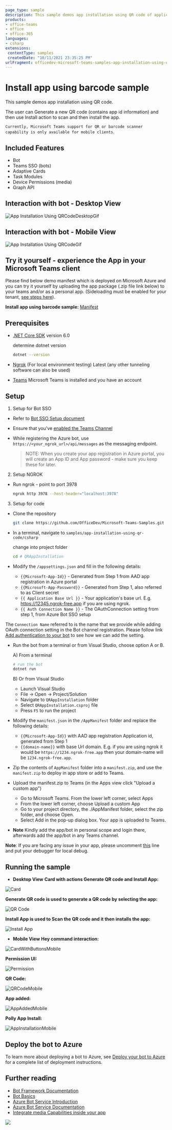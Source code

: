 ```yaml
---
page_type: sample
description: This sample demos app installation using QR code of application's app id through bot.
products:
- office-teams
- office
- office-365
languages:
- csharp
extensions:
 contentType: samples
 createdDate: "10/11/2021 23:35:25 PM"
urlFragment: officedev-microsoft-teams-samples-app-installation-using-qr-code-csharp
---
```


# Install app using barcode sample

This sample demos app installation using QR code.

The user can Generate a new QR code (contains app id information) and then use Install action to scan and then install the app.

`Currently, Microsoft Teams support for QR or barcode scanner capability is only available for mobile clients`.

## Included Features
* Bot
* Teams SSO (bots)
* Adaptive Cards
* Task Modules
* Device Permissions (media)
* Graph API

## Interaction with bot - Desktop View

![App Installation Using QRCodeDesktopGif](QRAppInstallation/Images/AppInstallationUsingQRCodeDesktop.gif)

## Interaction with bot - Mobile View

![App Installation Using QRCodeGif](QRAppInstallation/Images/AppInstallationUsingQRCode.gif)

## Try it yourself - experience the App in your Microsoft Teams client
Please find below demo manifest which is deployed on Microsoft Azure and you can try it yourself by uploading the app package (.zip file link below) to your teams and/or as a personal app. (Sideloading must be enabled for your tenant, [see steps here](https://docs.microsoft.com/microsoftteams/platform/concepts/build-and-test/prepare-your-o365-tenant#enable-custom-teams-apps-and-turn-on-custom-app-uploading)).

**Install app using barcode sample:** [Manifest](/samples/app-installation-using-qr-code/csharp/demo-manifest/App-Installation-Using-QR.zip)

## Prerequisites

- [.NET Core SDK](https://dotnet.microsoft.com/download) version 6.0

  determine dotnet version
  ```bash
  dotnet --version
  ```
- [Ngrok](https://ngrok.com/download) (For local environment testing) Latest (any other tunneling software can also be used)

- [Teams](https://teams.microsoft.com) Microsoft Teams is installed and you have an account

## Setup

1) Setup for Bot SSO
- Refer to [Bot SSO Setup document](../BotSSOSetup.md)

- Ensure that you've [enabled the Teams Channel](https://docs.microsoft.com/azure/bot-service/channel-connect-teams?view=azure-bot-service-4.0)

- While registering the Azure bot, use `https://<your_ngrok_url>/api/messages` as the messaging endpoint.
    
    > NOTE: When you create your app registration in Azure portal, you will create an App ID and App password - make sure you keep these for later.

2) Setup NGROK
- Run ngrok - point to port 3978

    ```bash
    ngrok http 3978 --host-header="localhost:3978"
    ```

3) Setup for code
- Clone the repository
   ```bash
   git clone https://github.com/OfficeDev/Microsoft-Teams-Samples.git
   ```
   
- In a terminal, navigate to `samples/app-installation-using-qr-code/csharp`

    change into project folder
    ```bash
    cd # QRAppInstallation
    ```
 
- Modify the `/appsettings.json` and fill in the following details:
  - `{{Microsoft-App-Id}}` - Generated from Step 1 from AAD app registration in Azure portal
  - `{{Microsoft-App-Password}}` - Generated from Step 1, also referred to as Client secret
  - `{{ Application Base Url }}` - Your application's base url. E.g. https://12345.ngrok-free.app if you are using ngrok.
  - `{{ Auth Connection Name }}` - The OAuthConnection setting from step 1, from Azure Bot SSO setup

The `Connection Name` referred to is the name that we provide while adding OAuth connection setting in the Bot channel registration.
Please follow link [Add authentication to your bot](https://docs.microsoft.com/microsoftteams/platform/bots/how-to/authentication/add-authentication?tabs=dotnet%2Cdotnet-sample#azure-ad-v2) to see how we can add the setting.
 
- Run the bot from a terminal or from Visual Studio, choose option A or B.
 
   A) From a terminal
     ```bash
     # run the bot
     dotnet run
     ```

   B) Or from Visual Studio
     - Launch Visual Studio
     - File -> Open -> Project/Solution
     - Navigate to `QRAppInstallation` folder
     - Select `QRAppInstallation.csproj` file
     - Press `F5` to run the project 

- Modify the `manifest.json` in the `/AppManifest` folder and replace the following details:
  - `{{Microsoft-App-Id}}` with AAD app registration Application id, generated from Step 1
  - `{{domain-name}}` with base Url domain. E.g. if you are using ngrok it would be `https://1234.ngrok-free.app` then your domain-name will be `1234.ngrok-free.app`.

- Zip the contents of `AppManifest` folder into a `manifest.zip`, and use the `manifest.zip` to deploy in app store or add to Teams.

- Upload the manifest.zip to Teams (in the Apps view click "Upload a custom app")
   - Go to Microsoft Teams. From the lower left corner, select Apps
   - From the lower left corner, choose Upload a custom App
   - Go to your project directory, the ./AppManifest folder, select the zip folder, and choose Open.
   - Select Add in the pop-up dialog box. Your app is uploaded to Teams.

 - **Note**
 Kindly add the app/bot in personal scope and login there, afterwards add the app/bot in any Teams channel.

**Note**: If you are facing any issue in your app, please uncomment [this](https://github.com/OfficeDev/Microsoft-Teams-Samples/blob/main/samples/app-installation-using-qr-code/csharp/QRAppInstallation/AdapterWithErrorHandler.cs#L30) line and put your debugger for local debug.

## Running the sample

- **Desktop View**
**Card with actions Generate QR code and Install App:**

![Card](QRAppInstallation/Images/CardWithButtons.png)

**Generate QR code is used to generate a QR code by selecting the app:**

![QR Code](QRAppInstallation/Images/QRCode.png)

**Install App is used to Scan the QR code and it then installs the app:**

![Install App](QRAppInstallation/Images/AppInstallation.png)

-  **Mobile View**
**Hey command interaction:**

![CardWithButtonsMobile](QRAppInstallation/Images/CardWithButtonsMobile.png)

**Permission UI:**

![Permission](QRAppInstallation/Images/Permission.png)

**QR Code:**

![QRCodeMobile](QRAppInstallation/Images/QRCodeMobile.png)

**App added:**

![AppAddedMobile](QRAppInstallation/Images/AppAddedMobile.png)

**Polly App Install:**

![AppInstallationMobile](QRAppInstallation/Images/AppInstallationMobile.png)

## Deploy the bot to Azure

To learn more about deploying a bot to Azure, see [Deploy your bot to Azure](https://aka.ms/azuredeployment) for a complete list of deployment instructions.

## Further reading

- [Bot Framework Documentation](https://docs.botframework.com)
- [Bot Basics](https://docs.microsoft.com/azure/bot-service/bot-builder-basics?view=azure-bot-service-4.0)
- [Azure Bot Service Introduction](https://docs.microsoft.com/azure/bot-service/bot-service-overview-introduction?view=azure-bot-service-4.0)
- [Azure Bot Service Documentation](https://docs.microsoft.com/azure/bot-service/?view=azure-bot-service-4.0)
- [Integrate media Capabilities inside your app](https://learn.microsoft.com/microsoftteams/platform/concepts/device-capabilities/media-capabilities?tabs=mobile)


<img src="https://pnptelemetry.azurewebsites.net/microsoft-teams-samples/samples/app-installation-using-qr-code-csharp" />